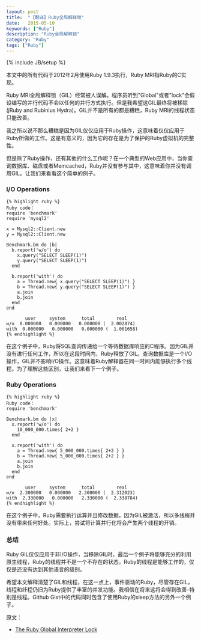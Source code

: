 ```yaml
---
layout: post
title:  "【翻译】Ruby全局解释锁"
date:   2015-05-10
keywords: ["Ruby"]
description: "Ruby全局解释锁"
category: "Ruby"
tags: ["Ruby"]
---
```

{% include JB/setup %}

本文中的所有代码于2012年2月使用Ruby 1.9.3执行，Ruby MRI指Ruby的C实现。

Ruby MRI全局解释锁（GIL）经常被人误解。程序员听到"Global"或者"lock"会假设编写的并行代码不会以任何的并行方式执行。但是我希望这GIL最终将被移除(jRuby and Rubinius Hydra)。GIL并不是所有的都是糟糕，Ruby MRI的线程状态只能改善。

我之所以说不那么糟糕是因为GIL仅仅应用于Ruby操作，这意味着仅仅应用于Ruby所做的工作。这是有意义的，因为它的存在是为了保护的Ruby虚拟机的完整性。

但是除了Ruby操作，还有其他的什么工作呢？在一个典型的Web应用中，当你查询数据库、磁盘或者Memcached，Ruby并没有参与其中，这意味着你并没有调用GIL。让我们来看看这个简单的例子。

### I/O Operations

	{% highlight ruby %}
	Ruby code：
	require 'benchmark'
	require 'mysql2'
	
	x = Mysql2::Client.new
	y = Mysql2::Client.new
	
	Benchmark.bm do |b|
	  b.report('w/o') do
	    x.query("SELECT SLEEP(1)")
	    y.query("SELECT SLEEP(1)")
	  end
	
	  b.report('with') do
	    a = Thread.new{ x.query("SELECT SLEEP(1)") }
	    b = Thread.new{ y.query("SELECT SLEEP(1)") }
	    a.join
	    b.join
	  end
	end
	
	       user     system      total        real
	w/o  0.000000   0.000000   0.000000 (  2.002874)
	with  0.000000   0.000000   0.000000 (  1.001658)
    {% endhighlight %}

在这个例子中，Ruby将SQL查询传递给一个等待数据库响应的C程序。因为GIL并没有进行任何工作，所以在这段时间内，Ruby释放了GIL。查询数据库是一个I/O操作，GIL并不影响I/O操作。这意味着Ruby解释器在同一时间内能够执行多个线程。为了理解这些区别，让我们来看下一个例子。

### Ruby Operations
    
    {% highlight ruby %}
	Ruby code：
	require 'benchmark'
	
	Benchmark.bm do |x|
	  x.report('w/o') do
	    10_000_000.times{ 2+2 }
	  end
	
	  x.report('with') do
	    a = Thread.new{ 5_000_000.times{ 2+2 } }
	    b = Thread.new{ 5_000_000.times{ 2+2 } }
	    a.join
	    b.join
	  end
	end
	
	       user     system      total        real
	w/o  2.300000   0.000000   2.300000 (  2.312023)
	with  2.330000   0.000000   2.330000 (  2.338784)
    {% endhighlight %}

在这个例子中，Ruby需要执行运算并且修改数据，因为GIL被激活，所以多线程并没有带来任何好处。实际上，尝试将计算并行化将会产生两个线程的开销。

### 总结

Ruby GIL仅仅应用于非I/O操作，当移除GIL时，最后一个例子将能够充分的利用原生线程，Ruby的线程并不是一个不存在的状态。Ruby的线程是能够工作的，仅仅是还没有达到其他语言的级别。

希望本文解释清楚了GIL和线程，在这一点上，事件驱动的Ruby，尽管存在GIL，线程和纤程仍旧为Ruby提供了丰富的并发功能。我相信在将来这将会得到改善-特别是线程。Github Gist中的代码同时包含了使用Ruby的sleep方法的另外一个例子。

原文：

- [The Ruby Global Interpreter Lock](http://ablogaboutcode.com/2012/02/06/the-ruby-global-interpreter-lock/ "The Ruby Global Interpreter Lock")
